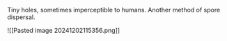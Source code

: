 Tiny holes, sometimes imperceptible to humans. Another method of spore dispersal.

![[Pasted image 20241202115356.png]]